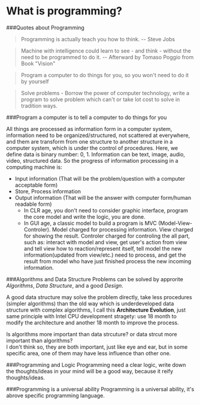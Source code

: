<html>
<head><title>What is Programming?</title></head>
<body>

What is programming?
====================


###Quotes about Programming
> Programming is actually teach you how to think. -- Steve Jobs  

> Machine with intelligence could learn to see - and think - without the need to be programmed to do it. -- Afterward by Tomaso Poggio from Book "Vision"

> Program a computer to do things for you, so you won't need to do it by yourself

> Solve problems - Borrow the power of computer technology, write a program to solve problem which can't or take lot cost to solve in tradition ways.



###Program a computer is to tell a computer to do things for you

All things are processed as information form in a computer system, information need to be organized/structured, not scattered at everywhere, and them are transform from one structure to another structure in a computer system, which is under the control of procedures. Here, we define data is binary number: 0, 1. Information can be text, image, audio, video, structured data. So the progress of information processing in a computing machine is:    

* Input information (That will be the problem/question with a computer acceptable form)
* Store, Process information 
* Output information (That will be the answer with computer form/human readable form)
  * In CLR age,  you don't need to consider graphic interface, program the core model and write the logic, you are done.
  * In GUI age,  a classic model to build a program is MVC (Model-View-Controler). Model charged for processing information. View charged for showing the result. Controler charged for controling the all part, such as: interact with model and view, get user's action from view and tell view how to reaction/represent itself, tell model the new information(updated from view/etc.) need to process, and get the result from model who have just finished process the new incoming information.

###Algorithms and Data Structure
Problems can be solved by approrite _Algorithms_, _Data Structure_, and a good _Design_.  

A good data structure may solve the problem directly, take less procedures (simpler algorithms) than the old way which is underdeveloped data structure with complex algorithms, I call this __Architecture Evolution__, just same principle with Intel CPU development stragety: use 18 month to modify the architecture and another 18 month to improve the process.  

Is algorithms more important than data strcuture? or data strcut more important than algorithms?  
I don't think so, they are both important, just like eye and ear, but in some specific area, one of them may have less influence than other one.   


###Programming and Logic
Programming need a clear logic, write down the thoughts/ideas in your mind will be a good way, because it reify thoughts/ideas.

###Programming is a universal ability
Programming is a universal ability, it's abrove specific programming language.
</body>
</html>
